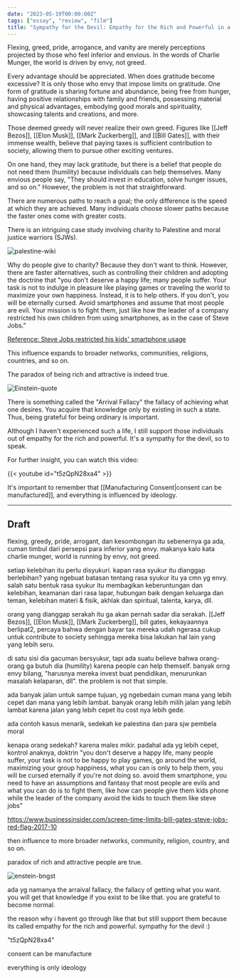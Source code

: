 ```yaml
---
date: "2023-05-19T00:00:00Z"
tags: ["essay", "review", "film"]
title: "Sympathy for the Devil: Empathy for the Rich and Powerful in a Complex Society"
---
```


Flexing, greed, pride, arrogance, and vanity are merely perceptions projected by those who feel inferior and envious. In the words of Charlie Munger, the world is driven by envy, not greed.

Every advantage should be appreciated. When does gratitude become excessive? It is only those who envy that impose limits on gratitude. One form of gratitude is sharing fortune and abundance, being free from hunger, having positive relationships with family and friends, possessing material and physical advantages, embodying good morals and spirituality, showcasing talents and creations, and more.

Those deemed greedy will never realize their own greed. Figures like [[Jeff Bezos]], [[Elon Musk]], [[Mark Zuckerberg]], and [[Bill Gates]], with their immense wealth, believe that paying taxes is sufficient contribution to society, allowing them to pursue other exciting ventures.

On one hand, they may lack gratitude, but there is a belief that people do not need them (humility) because individuals can help themselves. Many envious people say, "They should invest in education, solve hunger issues, and so on." However, the problem is not that straightforward.

There are numerous paths to reach a goal; the only difference is the speed at which they are achieved. Many individuals choose slower paths because the faster ones come with greater costs.

There is an intriguing case study involving charity to Palestine and moral justice warriors (SJWs). 

![palestine-wiki](https://upload.wikimedia.org/wikipedia/commons/3/3c/West_Bank-46.jpg)

Why do people give to charity? Because they don't want to think. However, there are faster alternatives, such as controlling their children and adopting the doctrine that "you don't deserve a happy life; many people suffer. Your task is not to indulge in pleasure like playing games or traveling the world to maximize your own happiness. Instead, it is to help others. If you don't, you will be eternally cursed. Avoid smartphones and assume that most people are evil. Your mission is to fight them, just like how the leader of a company restricted his own children from using smartphones, as in the case of Steve Jobs."

[Reference: Steve Jobs restricted his kids' smartphone usage](https://www.businessinsider.com/screen-time-limits-bill-gates-steve-jobs-red-flag-2017-10)

This influence expands to broader networks, communities, religions, countries, and so on.

The paradox of being rich and attractive is indeed true.

![Einstein-quote](https://catatankemalasan.files.wordpress.com/2023/06/enstein-bngst.png)

There is something called the "Arrival Fallacy" the fallacy of achieving what one desires. You acquire that knowledge only by existing in such a state. Thus, being grateful for being ordinary is important.


Although I haven't experienced such a life, I still support those individuals out of empathy for the rich and powerful. It's a sympathy for the devil, so to speak.

For further insight, you can watch this video: 

{{< youtube id="t5zQpN28xa4" >}}

It's important to remember that [[Manufacturing Consent|consent can be manufactured]], and everything is influenced by ideology.

---

## Draft

flexing, greedy, pride, arrogant, dan kesombongan itu sebenernya ga ada, cuman timbul dari persepsi para inferior yang envy. 
makanya kalo kata charlie munger, world is running by envy, not greed.

setiap kelebihan itu perlu disyukuri. kapan rasa syukur itu dianggap berlebihan? yang ngebuat batasan tentang rasa syukur itu ya cmn yg envy. salah satu bentuk rasa syukur itu membagikan keberuntungan dan kelebihan, keamanan dari rasa lapar, hubungan baik dengan keluarga dan teman, kelebihan materi & fisik, akhlak dan spiritual, talenta, karya, dll. 

orang yang dianggap serakah itu ga akan pernah sadar dia serakah. [[Jeff Bezos]], [[Elon Musk]], [[Mark Zuckerberg]], bill gates,  kekayaannya berlipat2, percaya bahwa dengan bayar tax mereka udah ngerasa cukup untuk contribute to society sehingga mereka bisa lakukan hal lain yang yang lebih seru.

di satu sisi dia gacuman bersyukur, tapi ada suatu believe bahwa orang-orang ga butuh dia (humility) karena people can help themself. banyak orng envy bilang, "harusnya mereka invest buat pendidikan, menurunkan masalah kelaparan, dll". the problem is not that simple.

ada banyak jalan untuk sampe tujuan, yg ngebedain cuman mana yang lebih cepet dan mana yang lebih lambat. banyak orang lebih milih jalan yang lebih lambat karena jalan yang lebih cepet itu cost nya lebih gede.

ada contoh kasus menarik, sedekah ke palestina dan para sjw pembela moral

kenapa orang sedekah? karena males mikir.
padahal ada yg lebih cepet, kontrol anaknya, doktrin "you don't deserve a happy life, many people suffer, your task is not to be happy to play games, go around the world, maximizing your group happiness, what you can is only to help them, you will be cursed eternally if you're not doing so. avoid them smartphone, you need to have an assumptions and fantasy that most people are evils and what you can do is to fight them, like how can people give them kids phone while the leader of the company avoid the kids to touch them like steve jobs"

https://www.businessinsider.com/screen-time-limits-bill-gates-steve-jobs-red-flag-2017-10

then influence to more broader networks, community, religion, country, and so on.

paradox of rich and attractive people are true. 

![enstein-bngst](https://catatankemalasan.files.wordpress.com/2023/06/enstein-bngst.png)

ada yg namanya the arraival fallacy, the fallacy of getting what you want. you will get that knowledge if you exist to be like that. you are grateful to become normal.  

the reason why i havent go through like that but still support them because its called empathy for the rich and powerful. sympathy for the devil :)

"t5zQpN28xa4" 

consent can be manufacture

everything is only ideology